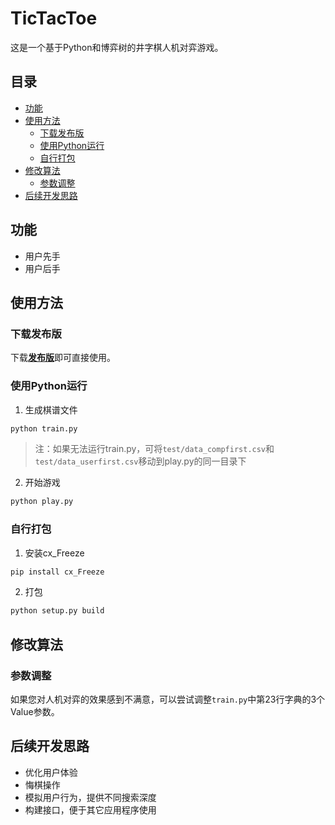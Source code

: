 # TicTacToe
这是一个基于Python和博弈树的井字棋人机对弈游戏。
## 目录
- [功能](#功能)
- [使用方法](#使用方法)
  - [下载发布版](#下载发布版)
  - [使用Python运行](#使用Python运行)
  - [自行打包](#自行打包)
- [修改算法](#修改算法)
  - [参数调整](#参数调整)
- [后续开发思路](#后续开发思路)
## 功能
- 用户先手
- 用户后手
## 使用方法
### 下载发布版
下载[**发布版**](https://github.com/)即可直接使用。
### 使用Python运行
1. 生成棋谱文件
```bash
python train.py
```
> 注：如果无法运行train.py，可将`test/data_compfirst.csv`和`test/data_userfirst.csv`移动到play.py的同一目录下
2. 开始游戏
```bash
python play.py
```
### 自行打包
1. 安装cx_Freeze
```bash
pip install cx_Freeze
```
2. 打包
```bash
python setup.py build
```
## 修改算法
### 参数调整
如果您对人机对弈的效果感到不满意，可以尝试调整`train.py`中第23行字典的3个Value参数。
## 后续开发思路
- 优化用户体验
- 悔棋操作
- 模拟用户行为，提供不同搜索深度
- 构建接口，便于其它应用程序使用
